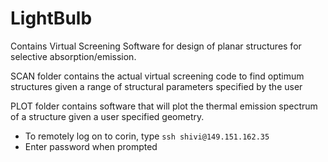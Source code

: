 # LightBulb
Contains Virtual Screening Software for design of planar structures for selective absorption/emission.

SCAN folder contains the actual virtual screening code to find optimum structures given a range of structural
parameters specified by the user

PLOT folder contains software that will plot the thermal emission spectrum of a structure given a user specified geometry.

- To remotely log on to corin, type
`ssh shivi@149.151.162.35`
- Enter password when prompted


